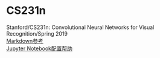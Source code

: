# CS231n
Stanford/CS231n: Convolutional Neural Networks for Visual Recognition/Spring 2019  
[Markdown参考](https://coding.net/help/doc/project/markdown.html#i-5)  
[Jupyter Notebook配置帮助](https://zodiac911.github.io/blog/jupyter-tricks.html#%E5%BF%AB%E6%8D%B7%E9%94%AE-Keyboard-Shortcuts) 
